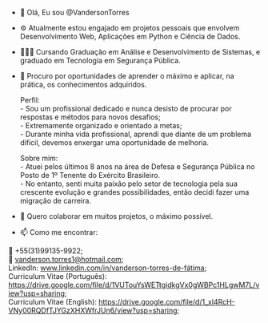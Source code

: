 - 👋 Olá, Eu sou @VandersonTorres
- ⚙️ Atualmente estou engajado em projetos pessoais que envolvem Desenvolvimento Web, Aplicações em Python e Ciência de Dados.
- 👨🏽‍🎓 Cursando Graduação em Análise e Desenvolvimento de Sistemas, e graduado em Tecnologia em Segurança Pública.
- 👀 Procuro por oportunidades de aprender o máximo e aplicar, na prática, os conhecimentos adquiridos.

    Perfil:</br>
        - Sou um profissional dedicado e nunca desisto de procurar por respostas e métodos para novos desafios;</br>
        - Extremamente organizado e orientado a metas;</br>
        - Durante minha vida profissional, aprendi que diante de um problema difícil, devemos enxergar uma oportunidade de melhoria.</br>

    Sobre mim:</br>
        - Atuei pelos últimos 8 anos na área de Defesa e Segurança Pública no Posto de 1º Tenente do Exército Brasileiro. </br>
        - No entanto, senti muita paixão pelo setor de tecnologia pela sua crescente evolução e grandes possibilidades, então decidi fazer uma migração de carreira.</br>

- 🤝 Quero colaborar em muitos projetos, o máximo possível.

- 📫 Como me encontrar: </br>

📲 +55(31)99135-9922; </br>
📧 vanderson.torres1@hotmail.com; </br>
LinkedIn: www.linkedin.com/in/vanderson-torres-de-fátima; </br>
Curriculum Vitae (Português): https://drive.google.com/file/d/1VUTouYsWETtgidkgVx0gWBPc1HLgwM7L/view?usp=sharing; </br>
Curriculum Vitae (English): https://drive.google.com/file/d/1_xl4RcH-VNy00RQDfTJYGzXHXWfrJUn6/view?usp=sharing; </br>



<!---
VandersonTorres/VandersonTorres is a ✨ special ✨ repository because its `README.md` (this file) appears on your GitHub profile.
You can click the Preview link to take a look at your changes.
--->
